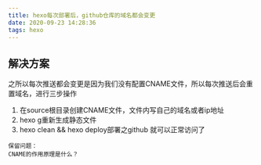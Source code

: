 ```yaml
---
title: hexo每次部署后，github仓库的域名都会变更
date: 2020-09-23 14:28:36
tags: hexo
---
```

## 解决方案

之所以每次推送都会变更是因为我们没有配置CNAME文件，所以每次推送后会重置域名，进行三步操作
1. 在source根目录创建CNAME文件，文件内写自己的域名或者ip地址
2. hexo g重新生成静态文件
3. hexo clean && hexo deploy部署之github
就可以正常访问了

```
保留问题：
CNAME的作用原理是什么？
```

